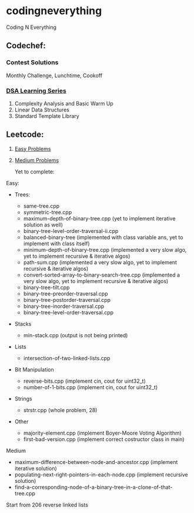 # codingneverything
Coding N Everything

## Codechef:

### Contest Solutions
Monthly Challenge, Lunchtime, Cookoff

### [DSA Learning Series](https://www.codechef.com/LEARNDSA?itm_campaign=contest_listing)

1) Complexity Analysis and Basic Warm Up
2) Linear Data Structures
3) Standard Template Library


## Leetcode:

1) [Easy Problems](https://leetcode.com/problemset/all/?difficulty=Easy)
2) [Medium Problems](https://leetcode.com/problemset/all/?difficulty=Medium)

   Yet to complete:

Easy:   

* Trees:    
    * same-tree.cpp
    * symmetric-tree.cpp
    * maximum-depth-of-binary-tree.cpp (yet to implement iterative solution as well)
    * binary-tree-level-order-traversal-ii.cpp
    * balanced-binary-tree (implemented with class variable ans, yet to implement with class itself)
    * minimum-depth-of-binary-tree.cpp (implemented a very slow algo, yet to implement recursive & iterative algos)
    * path-sum.cpp (implemented a very slow algo, yet to implement recursive & iterative algos)
    * convert-sorted-array-to-binary-search-tree.cpp (implemented a very slow algo, yet to implement recursive & iterative algos)
    * binary-tree-tilt.cpp
    * binary-tree-preorder-traversal.cpp
    * binary-tree-postorder-traversal.cpp
    * binary-tree-inorder-traversal.cpp
    * binary-tree-level-order-traversal.cpp
    

* Stacks
   * min-stack.cpp (output is not being printed)

* Lists
   * intersection-of-two-linked-lists.cpp

* Bit Manipulation
   * reverse-bits.cpp      (implement cin, cout for uint32_t)
   * number-of-1-bits.cpp   (implement cin, cout for uint32_t)

* Strings
   * strstr.cpp (whole problem, 28)

* Other
   * majority-element.cpp (implement Boyer-Moore Voting Algorithm)
   * first-bad-version.cpp (implement correct costructor class in main)

Medium
   * maximum-difference-between-node-and-ancestor.cpp (implement iterative solution)
   * populating-next-right-pointers-in-each-node.cpp (implement recursive solution)
   * find-a-corresponding-node-of-a-binary-tree-in-a-clone-of-that-tree.cpp 

Start from 206 reverse linked lists